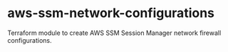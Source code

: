 # aws-ssm-network-configurations
Terraform module to create AWS SSM Session Manager network firewall configurations.
